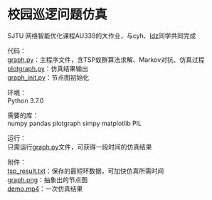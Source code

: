 # 校园巡逻问题仿真

SJTU 网络智能优化课程AU339的大作业，与cyh、[ldz](https://github.com/ludongzhuo/)同学共同完成

代码：<br>
[graph.py](graph.py)：主程序文件，含TSP蚁群算法求解、Markov对抗、仿真过程<br>
[plotgraph.py](plotgraph.py)：仿真结果输出<br>
[graph_init.py](graph_init.py)：节点图初始化

环境：<br>
Python 3.7.0

需要的库：<br>
numpy
pandas
plotgraph
simpy
matplotlib
PIL

运行：<br>
只需运行[graph.py](graph.py)文件，可获得一段时间的仿真结果

附件：<br>
[tsp_result.txt](tsp_result.txt)：保存的最短环数据，可加快仿真所需时间<br>
[graph.png](graph.png)：抽象出的节点图<br>
[demo.mp4](demo.mp4)：一次仿真结果
